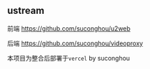 ## ustream


前端 https://github.com/suconghou/u2web

后端 https://github.com/suconghou/videoproxy


本项目为整合后部署于`vercel`
by suconghou



